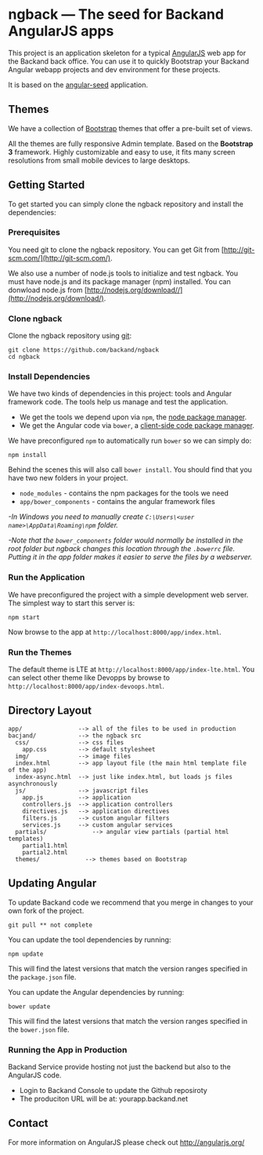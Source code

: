 # ngback — The seed for Backand AngularJS apps

This project is an application skeleton for a typical [AngularJS](http://angularjs.org/) web app for the Backand back office.
You can use it to quickly Bootstrap your Backand Angular webapp projects and dev environment for these
projects.

It is based on the [angular-seed](https://github.com/angular/angular-seed) application.

## Themes

We have a collection of [Bootstrap](https://www.backand.com/bootstrap-theme) themes that offer a pre-built set of views.

All the themes are fully responsive Admin template. Based on the **Bootstrap 3** framework. Highly customizable and easy to use, it fits many screen resolutions from small mobile devices to large desktops.


## Getting Started

To get started you can simply clone the ngback repository and install the dependencies:

### Prerequisites

You need git to clone the ngback repository. You can get Git from
[http://git-scm.com/](http://git-scm.com/).

We also use a number of node.js tools to initialize and test ngback. You must have node.js and its package manager (npm) installed.  You can donwload node.js from [http://nodejs.org/download//](http://nodejs.org/download/).

### Clone ngback

Clone the ngback repository using [git][git]:

```
git clone https://github.com/backand/ngback
cd ngback
```

### Install Dependencies

We have two kinds of dependencies in this project: tools and Angular framework code. The tools help us manage and test the application.

* We get the tools we depend upon via `npm`, the [node package manager][npm].
* We get the Angular code via `bower`, a [client-side code package manager][bower].

We have preconfigured `npm` to automatically run `bower` so we can simply do:

```
npm install
```

Behind the scenes this will also call `bower install`.  You should find that you have two new folders in your project.

* `node_modules` - contains the npm packages for the tools we need
* `app/bower_components` - contains the angular framework files

*-In Windows you need to manually create `C:\Users\<user name>\AppData\Roaming\npm` folder.*

*-Note that the `bower_components` folder would normally be installed in the root folder but ngback changes this location through the `.bowerrc` file.  Putting it in the app folder makes it easier to serve the files by a webserver.*

### Run the Application

We have preconfigured the project with a simple development web server.  The simplest way to start this server is:

```
npm start
```

Now browse to the app at `http://localhost:8000/app/index.html`.

### Run the Themes

The default theme is LTE at `http://localhost:8000/app/index-lte.html`.
You can select other theme like Devopps by browse to `http://localhost:8000/app/index-devoops.html`.

## Directory Layout

    app/                --> all of the files to be used in production
    bacjand/            --> the ngback src
      css/              --> css files
        app.css         --> default stylesheet
      img/              --> image files
      index.html        --> app layout file (the main html template file of the app)
      index-async.html  --> just like index.html, but loads js files asynchronously
      js/               --> javascript files
        app.js          --> application
        controllers.js  --> application controllers
        directives.js   --> application directives
        filters.js      --> custom angular filters
        services.js     --> custom angular services
      partials/             --> angular view partials (partial html templates)
        partial1.html
        partial2.html
      themes/             --> themes based on Bootstrap


## Updating Angular

To update Backand code we recommend that you merge in changes to your own fork of the project.
```
git pull ** not complete
```
You can update the tool dependencies by running:

```
npm update
```

This will find the latest versions that match the version ranges specified in the `package.json` file.

You can update the Angular dependencies by running:

```
bower update
```

This will find the latest versions that match the version ranges specified in the `bower.json` file.


### Running the App in Production

Backand Service provide hosting not just the backend but also to the AngularJS code.
- Login to Backand Console to update the Github reposiroty
- The produciton URL will be at: yourapp.backand.net



## Contact

For more information on AngularJS please check out http://angularjs.org/

[backand]: https://www.backand.com
[git]: http://git-scm.com/
[bower]: http://bower.io
[npm]: https://www.npmjs.org/
[node]: http://nodejs.org
